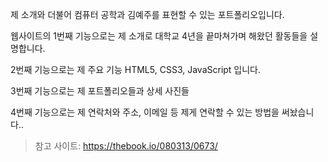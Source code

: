 제 소개와 더불어 컴퓨터 공학과 김예주를 표현할 수 있는 포트폴리오입니다.

웹사이트의 1번째 기능으로는 제 소개로 대학교 4년을 끝마쳐가며 해왔던 활동들을 설명합니다.

2번째 기능으로는 제 주요 기능 HTML5, CSS3, JavaScript 입니다.

3번째 기능으로는 제 포트폴리오들과 상세 사진들

4번째 기능으로는 제 연락처와 주소, 이메일 등 제게 연락할 수 있는 방법을 써놨습니다..

> 참고 사이트: https://thebook.io/080313/0673/
